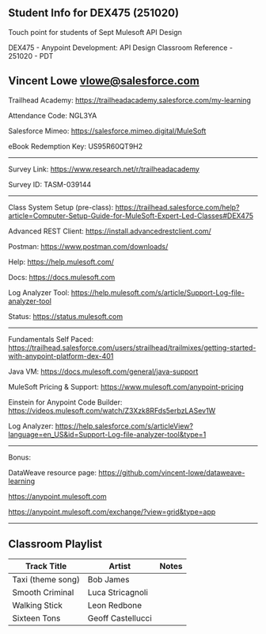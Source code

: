## Student Info for DEX475 (251020)

Touch point for students of Sept Mulesoft API Design

DEX475 - Anypoint Development: API Design Classroom Reference - 251020 - PDT

Vincent Lowe
vlowe@salesforce.com
-------------------------------------------------------------------------------------------------------------------
Trailhead Academy:	https://trailheadacademy.salesforce.com/my-learning

Attendance Code:     NGL3YA						

Salesforce Mimeo:     https://salesforce.mimeo.digital/MuleSoft

eBook Redemption Key:     US95R60QT9H2

-------------------------------------------------------------------------------------------------------------------
Survey Link:			https://www.research.net/r/trailheadacademy

Survey ID:	         TASM-039144					

-------------------------------------------------------------------------------------------------------------------

Class System Setup (pre-class): https://trailhead.salesforce.com/help?article=Computer-Setup-Guide-for-MuleSoft-Expert-Led-Classes#DEX475

Advanced REST Client: https://install.advancedrestclient.com/

Postman: https://www.postman.com/downloads/

Help: https://help.mulesoft.com/

Docs: https://docs.mulesoft.com

Log Analyzer Tool: https://help.mulesoft.com/s/article/Support-Log-file-analyzer-tool

Status: https://status.mulesoft.com 
   
------------------------------------------------------------------------------

Fundamentals Self Paced: https://trailhead.salesforce.com/users/strailhead/trailmixes/getting-started-with-anypoint-platform-dex-401

Java VM: https://docs.mulesoft.com/general/java-support

MuleSoft Pricing & Support: https://www.mulesoft.com/anypoint-pricing

Einstein for Anypoint Code Builder: https://videos.mulesoft.com/watch/Z3Xzk8RFds5erbzLASev1W

Log Analyzer: https://help.salesforce.com/s/articleView?language=en_US&id=Support-Log-file-analyzer-tool&type=1

------------------------------------------------------------------------------
Bonus:

DataWeave resource page: https://github.com/vincent-lowe/dataweave-learning

https://anypoint.mulesoft.com

https://anypoint.mulesoft.com/exchange/?view=grid&type=app

-------------------------------------------------------------------------------------------------------------------
Classroom Playlist
-------------------------------------------------------------------------------------------------------------------
|Track Title|Artist|Notes|
|-----------|------|-----|
|Taxi (theme song)|Bob James||
|Smooth Criminal|Luca Stricagnoli||
|Walking Stick|Leon Redbone||
|Sixteen Tons|Geoff Castellucci||




